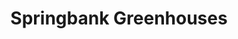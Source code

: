 ---
title: "Springbank Greenhouses"
url: /mississauga/springbank-greenhouses/
shop: garden centre
---